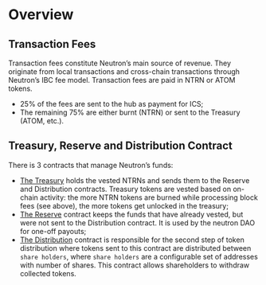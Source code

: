 # Overview

## Transaction Fees

Transaction fees constitute Neutron’s main source of revenue. They originate from local transactions and cross-chain
transactions through Neutron’s IBC fee model. Transaction fees are paid in NTRN or ATOM tokens.

- 25% of the fees are sent to the hub as payment for ICS;
- The remaining 75% are either burnt (NTRN) or sent to the Treasury (ATOM, etc.).

## Treasury, Reserve and Distribution Contract

There is 3 contracts that manage Neutron’s funds:

- [The Treasury](treasury/overview) holds the vested NTRNs and sends them to the Reserve and Distribution contracts. Treasury tokens are
  vested based on on-chain activity: the more NTRN tokens are burned while processing block fees (see above), the more
  tokens get unlocked in the treasury;
- [The Reserve](reserve/overview) contract keeps the funds that have already vested, but were not sent to the Distribution contract. It
  is used by the neutron DAO for one-off payouts;
- [The Distribution](distribution/overview) contract is responsible for the second step of token distribution where tokens sent to this
  contract are distributed between `share holders`, where `share holders` are a configurable set of addresses with
  number of shares. This contract allows shareholders to withdraw collected tokens.
